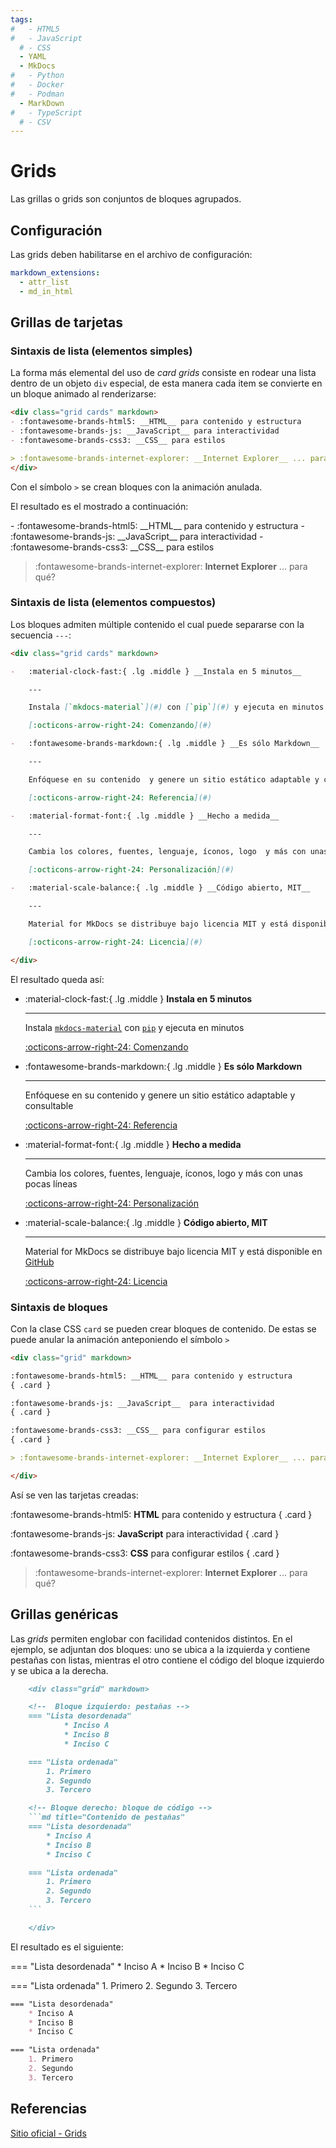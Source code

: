```yaml
---
tags:
#   - HTML5
#   - JavaScript
  # - CSS
  - YAML
  - MkDocs
#   - Python
#   - Docker
#   - Podman
  - MarkDown
#   - TypeScript
  # - CSV
---
```



# Grids

Las grillas o grids son conjuntos de bloques agrupados.



## Configuración

Las grids deben habilitarse en el archivo de configuración:

```yaml title="Habilitacion de grillas"
markdown_extensions: 
  - attr_list
  - md_in_html
```


## Grillas de tarjetas


### Sintaxis de lista (elementos simples)

La forma más elemental del uso de *card grids* consiste en rodear una lista dentro de un objeto `div` especial, de esta manera cada item se convierte en un bloque animado al renderizarse:


```md hl_lines="1 6-7" title="Grilla - Elementos simples"
<div class="grid cards" markdown>
- :fontawesome-brands-html5: __HTML__ para contenido y estructura
- :fontawesome-brands-js: __JavaScript__ para interactividad
- :fontawesome-brands-css3: __CSS__ para estilos

> :fontawesome-brands-internet-explorer: __Internet Explorer__ ... para qué?
</div>
```

Con el símbolo `>` se crean bloques con la animación anulada.

El resultado es el mostrado a continuación:


<div class="grid cards" markdown>
- :fontawesome-brands-html5: __HTML__ para contenido y estructura
- :fontawesome-brands-js: __JavaScript__ para interactividad
- :fontawesome-brands-css3: __CSS__ para estilos

> :fontawesome-brands-internet-explorer: __Internet Explorer__ ... para qué?
</div>

### Sintaxis de lista (elementos compuestos)

Los bloques admiten múltiple contenido el cual puede separarse con  la secuencia `---`:


```md title="Grilla - Elementos compuestos"
<div class="grid cards" markdown>

-   :material-clock-fast:{ .lg .middle } __Instala en 5 minutos__

    ---

    Instala [`mkdocs-material`](#) con [`pip`](#) y ejecuta en minutos

    [:octicons-arrow-right-24: Comenzando](#)

-   :fontawesome-brands-markdown:{ .lg .middle } __Es sólo Markdown__

    ---

    Enfóquese en su contenido  y genere un sitio estático adaptable y consultable

    [:octicons-arrow-right-24: Referencia](#)

-   :material-format-font:{ .lg .middle } __Hecho a medida__

    ---

    Cambia los colores, fuentes, lenguaje, íconos, logo  y más con unas pocas líneas

    [:octicons-arrow-right-24: Personalización](#)

-   :material-scale-balance:{ .lg .middle } __Código abierto, MIT__

    ---

    Material for MkDocs se distribuye bajo licencia MIT y está disponible en [GitHub](https://github.com/squidfunk/mkdocs-material)

    [:octicons-arrow-right-24: Licencia](#)

</div>
```

El resultado queda así:

<div class="grid cards" markdown>

-   :material-clock-fast:{ .lg .middle } __Instala en 5 minutos__

    ---

    Instala [`mkdocs-material`](#) con [`pip`](#) y ejecuta en minutos

    [:octicons-arrow-right-24: Comenzando](#)

-   :fontawesome-brands-markdown:{ .lg .middle } __Es sólo Markdown__

    ---

    Enfóquese en su contenido  y genere un sitio estático adaptable y consultable

    [:octicons-arrow-right-24: Referencia](#)

-   :material-format-font:{ .lg .middle } __Hecho a medida__

    ---

    Cambia los colores, fuentes, lenguaje, íconos, logo  y más con unas pocas líneas

    [:octicons-arrow-right-24: Personalización](#)

-   :material-scale-balance:{ .lg .middle } __Código abierto, MIT__

    ---

    Material for MkDocs se distribuye bajo licencia MIT y está disponible en [GitHub](https://github.com/squidfunk/mkdocs-material)

    [:octicons-arrow-right-24: Licencia](#)

</div>




### Sintaxis de bloques


Con la clase CSS `card` se pueden crear bloques de contenido. De estas se puede anular la animación anteponiendo el símbolo `>`



```md title="Tarjetas (cards)" hl_lines="1 12 14"
<div class="grid" markdown>

:fontawesome-brands-html5: __HTML__ para contenido y estructura
{ .card }

:fontawesome-brands-js: __JavaScript__  para interactividad
{ .card }

:fontawesome-brands-css3: __CSS__ para configurar estilos
{ .card }

> :fontawesome-brands-internet-explorer: __Internet Explorer__ ... para qué?

</div>
```

Así se ven las tarjetas creadas:

<div class="grid" markdown>

:fontawesome-brands-html5: __HTML__ para contenido y estructura
{ .card }

:fontawesome-brands-js: __JavaScript__  para interactividad
{ .card }

:fontawesome-brands-css3: __CSS__ para configurar estilos 
{ .card }

> :fontawesome-brands-internet-explorer: __Internet Explorer__ ... para qué?
<!-- { .card } -->

</div>


## Grillas genéricas

Las *grids* permiten englobar con facilidad contenidos distintos. En el ejemplo, se adjuntan dos bloques: uno se ubica a la izquierda y contiene pestañas con listas, mientras el otro contiene el código del bloque izquierdo y se ubica a la derecha.

```md title="Grillas genéricas" hl_lines="1 3-4 9 14-15 25 27"
    <div class="grid" markdown>

    <!--  Bloque izquierdo: pestañas -->
    === "Lista desordenada"
            * Inciso A
            * Inciso B
            * Inciso C

    === "Lista ordenada"
        1. Primero
        2. Segundo
        3. Tercero

    <!-- Bloque derecho: bloque de código -->
    ```md title="Contenido de pestañas"
    === "Lista desordenada"
        * Inciso A
        * Inciso B
        * Inciso C

    === "Lista ordenada"
        1. Primero
        2. Segundo
        3. Tercero
    ```

    </div>
```
El resultado es el siguiente:
 
<div class="grid" markdown>

=== "Lista desordenada"
    * Inciso A
    * Inciso B
    * Inciso C

=== "Lista ordenada"
    1. Primero
    2. Segundo
    3. Tercero

```md title="Contenido de pestañas"
=== "Lista desordenada"
    * Inciso A
    * Inciso B
    * Inciso C

=== "Lista ordenada"
    1. Primero
    2. Segundo
    3. Tercero
```

</div>




## Referencias



[Sitio oficial - Grids](https://squidfunk.github.io/mkdocs-material/reference/grids/)































